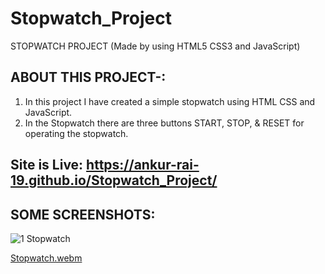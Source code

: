# Stopwatch_Project

STOPWATCH PROJECT (Made by using HTML5 CSS3 and JavaScript)

## ABOUT THIS PROJECT-:

1) In this project I have created a simple stopwatch using HTML CSS and JavaScript.
2) In the Stopwatch there are three buttons START, STOP, & RESET for operating the stopwatch.

## Site is Live: https://ankur-rai-19.github.io/Stopwatch_Project/

## SOME SCREENSHOTS:


![1  Stopwatch](https://github.com/Ankur-Rai-19/Stopwatch_Project/assets/125396300/65d0ab24-3a13-4d0a-a8f7-e31a504ae52b)


[Stopwatch.webm](https://github.com/Ankur-Rai-19/Stopwatch_Project/assets/125396300/8e27d41a-c163-4f1d-ac0a-bd014c364798)
